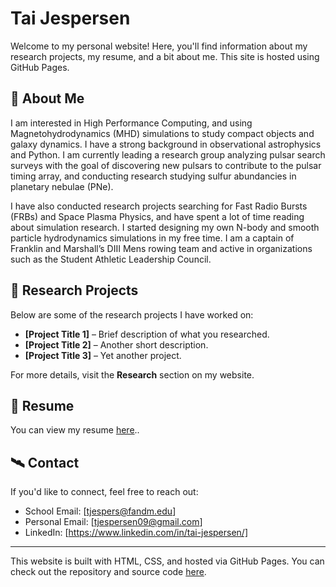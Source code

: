 # Tai Jespersen

Welcome to my personal website! Here, you'll find information about my research projects, my resume, and a bit about me. This site is hosted using GitHub Pages.

## 🔭 About Me
I am interested in High Performance Computing, and using Magnetohydrodynamics (MHD) simulations to study compact objects and galaxy dynamics. I have a strong background in observational astrophysics and Python. I am currently leading a research group analyzing pulsar search surveys with the goal of discovering new pulsars to contribute to the pulsar timing array, and conducting research studying sulfur abundancies in planetary nebulae (PNe). 

I have also conducted research projects searching for Fast Radio Bursts (FRBs) and Space Plasma Physics, and have spent a lot of time reading about simulation research. I started designing my own N-body and smooth particle hydrodynamics simulations in my free time. I am a captain of Franklin and Marshall’s DIII Mens rowing team and active in organizations such as the Student Athletic Leadership Council.

## 🚀 Research Projects
Below are some of the research projects I have worked on:
- **[Project Title 1]** – Brief description of what you researched.
- **[Project Title 2]** – Another short description.
- **[Project Title 3]** – Yet another project.

For more details, visit the **Research** section on my website.

## 📄 Resume
You can view my resume [here](CV%20-%20Tai%20Jespersen%20(02_2025).pdf)..

## 🛰️ Contact
If you'd like to connect, feel free to reach out:
- School Email: [tjespers@fandm.edu]
- Personal Email: [tjespersen09@gmail.com]
- LinkedIn: [https://www.linkedin.com/in/tai-jespersen/]

---

This website is built with HTML, CSS, and hosted via GitHub Pages. You can check out the repository and source code [here](your-repo-link).
